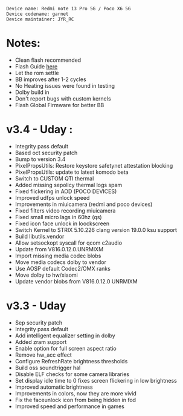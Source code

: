  ```
Device name: Redmi note 13 Pro 5G / Poco X6 5G
Device codename: garnet
Device maintainer: JYR_RC
```

# Notes:
- Clean flash recommended
- Flash Guide [here](https://github.com/Project-PixelStar/official_devices/blob/14/instructions/garnet.md)
- Let the rom settle
- BB improves after 1-2 cycles
- No Heating issues were found in testing
- Dolby build in
- Don't report bugs with custom kernels
- Flash Global Firmware for better BB

# v3.4 - Uday :
- Integrity pass default
- Based oct security patch
- Bump to version 3.4
- PixelPropsUtils: Restore keystore safetynet attestation blocking
- PixelPropsUtils: update to latest komodo beta
- Switch to CUSTOM QTI thermal
- Added missing sepolicy thermal logs spam
- Fixed flickering in AOD (POCO DEVICES)
- Improved udfps unlock speed
- Improvements in miuicamera (redmi and poco devices)
- Fixed filters video recording miuicamera
- Fixed small micro lags in 60hz (qs)
- Fixed icon face unlock in loockscreen
- Switch Kernel to STRIX 5.10.226 clang version 19.0.0 ksu support
- Build libutils.vendor
- Allow setsockopt syscall for qcom c2audio
- Update from V816.0.12.0.UNRMIXM
- Import missing media codec blobs
- Move media codecs dolby to vendor
- Use AOSP default Codec2/OMX ranks
- Move dolby to hw/xiaomi
- Update vendor blobs from V816.0.12.0 UNRMIXM

# v3.3 - Uday
- Sep security patch
- Integrity pass default
- Add intelligent equalizer setting in dolby
- Added zram support
- Enable option for full screen aspect ratio
- Remove hw_acc effect
- Configure RefreshRate brightness thresholds
- Build oss soundtrigger hal
- Disable ELF checks for some camera libraries
- Set display idle time to 0 fixes screen flickering in low brightness
- Improved automatic brightness
- Improvements in colors, now they are more vivid
- Fix the faceunlock icon from being hidden in fod
- Improved speed and performance in games
